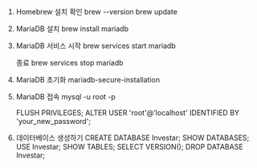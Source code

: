 1.  Homebrew 설치 확인
    brew --version
    brew update

2.  MariaDB 설치
    brew install mariadb

3.  MariaDB 서비스 시작
    brew services start mariadb

    종료
    brew services stop mariadb

4.  MariaDB 초기화
    mariadb-secure-installation

5.  MariaDB 접속
    mysql -u root -p

    FLUSH PRIVILEGES;
    ALTER USER 'root'@'localhost' IDENTIFIED BY 'your_new_password';

6.  데이터베이스 생성하기
    CREATE DATABASE Investar;
    SHOW DATABASES;
    USE Investar;
    SHOW TABLES;
    SELECT VERSION();
    DROP DATABASE Investar;
